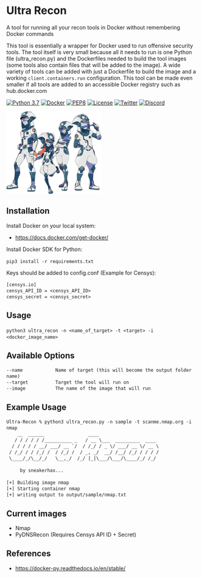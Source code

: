 # Ultra Recon

A tool for running all your recon tools in Docker without remembering Docker commands

This tool is essentially a wrapper for Docker used to run offensive security tools. The tool itself is very small because all it needs to run is one Python file (ultra_recon.py) and the Dockerfiles needed to build the tool images (some tools also contain files that will be added to the image). A wide variety of tools can be added with just a Dockerfile to build the image and a working ```client.containers.run``` configuration. This tool can be made even smaller if all tools are added to an accessible Docker registry such as hub.docker.com

[![Python 3.7](https://img.shields.io/badge/python-3.7-FADA5E.svg?logo=python)](https://www.python.org/) 
[![Docker](https://img.shields.io/badge/docker-required-0db7ed.svg?logo=docker)](https://www.docker.com/) [![PEP8](https://img.shields.io/badge/code%20style-pep8-red.svg)](https://www.python.org/dev/peps/pep-0008/) [![License](https://img.shields.io/badge/license-GPL3-lightgrey.svg)](https://www.gnu.org/licenses/gpl-3.0.en.html) [![Twitter](https://img.shields.io/badge/twitter-sneakerhax-38A1F3?logo=twitter)](https://twitter.com/sneakerhax) [![Discord](https://img.shields.io/badge/discord-sneakerhax-7289DA?logo=discord)](https://discordapp.com/invite/wpxpYM3)

![alt text](.img/Ultra_Sun_Ultra_Moon_Ultra_Recon_Squad.png)

## Installation

Install Docker on your local system:
* <https://docs.docker.com/get-docker/>

Install Docker SDK for Python:

```pip3 install -r requirements.txt```

Keys should be added to config.conf (Example for Censys):
```
[censys.io]
censys_API_ID = <censys_API_ID>
censys_secret = <censys_secret>
```

## Usage

```python3 ultra_recon -n <name_of_target> -t <target> -i <docker_image_name>```

## Available Options
```
--name            Name of target (this will become the output folder name)
--target          Target the tool will run on
--image           The name of the image that will run
```

## Example Usage
```
Ultra-Recon % python3 ultra_recon.py -n sample -t scanme.nmap.org -i nmap
    __  ______                ____
   / / / / / /__________ _   / __ \___  _________  ____
  / / / / / __/ ___/ __ `/  / /_/ / _ \/ ___/ __ \/ __ \
 / /_/ / / /_/ /  / /_/ /  / _, _/  __/ /__/ /_/ / / / /
 \____/_/\__/_/   \__,_/  /_/ |_|\___/\___/\____/_/ /_/

	 by sneakerhax...

[+] Building image nmap
[+] Starting container nmap
[+] writing output to output/sample/nmap.txt
```

## Current images

* Nmap
* PyDNSRecon (Requires Censys API ID + Secret)

## References

* <https://docker-py.readthedocs.io/en/stable/>
